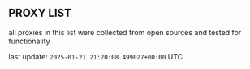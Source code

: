 ## PROXY LIST

all proxies in this list were collected from open sources and tested for functionality

last update: `2025-01-21 21:20:08.499027+00:00` UTC
